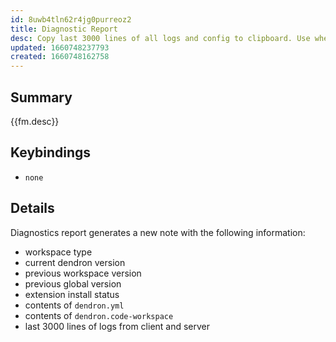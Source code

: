 ```yaml
---
id: 8uwb4tln62r4jg0purreoz2
title: Diagnostic Report
desc: Copy last 3000 lines of all logs and config to clipboard. Use when submitting an issue to Dendron
updated: 1660748237793
created: 1660748162758
---
```


## Summary

{{fm.desc}}

## Keybindings
- `none`

## Details

Diagnostics report generates a new note with the following information:

-   workspace type
-   current dendron version
-   previous workspace version
-   previous global version
-   extension install status
-   contents of `dendron.yml`
-   contents of `dendron.code-workspace`
-   last 3000 lines of logs from client and server